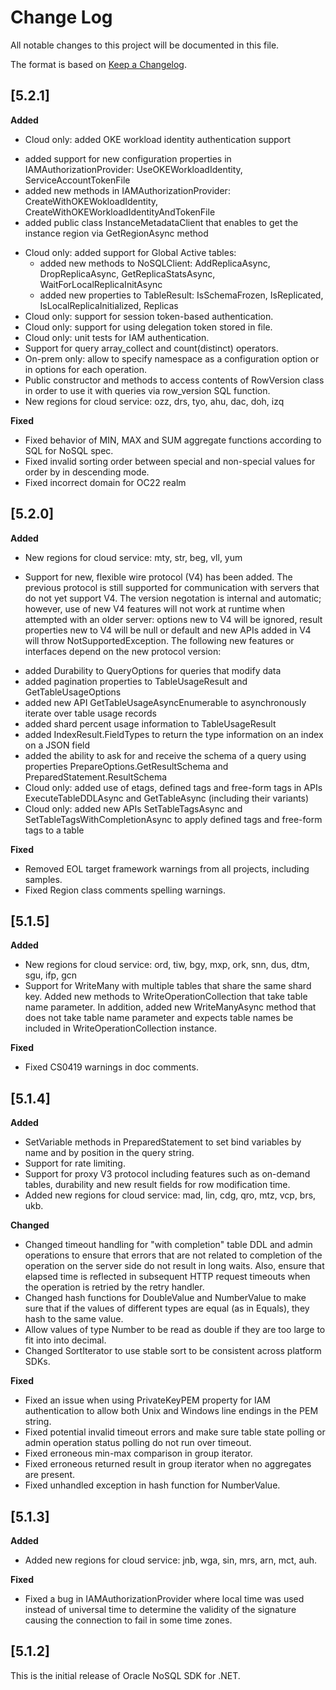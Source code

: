 # Change Log

All notable changes to this project will be documented in this file.

The format is based on [Keep a Changelog](http://keepachangelog.com/).

## [5.2.1]

**Added**

* Cloud only: added OKE workload identity authentication support
 - added support for new configuration properties in IAMAuthorizationProvider:
UseOKEWorkloadIdentity, ServiceAccountTokenFile
 - added new methods in IAMAuthorizationProvider:
CreateWithOKEWokloadIdentity, CreateWithOKEWorkloadIdentityAndTokenFile
 - added public class InstanceMetadataClient that enables to get the instance
region via GetRegionAsync method
* Cloud only: added support for Global Active tables:
  - added new methods to NoSQLClient: AddReplicaAsync, DropReplicaAsync,
GetReplicaStatsAsync, WaitForLocalReplicaInitAsync
  - added new properties to TableResult: IsSchemaFrozen, IsReplicated,
IsLocalReplicaInitialized, Replicas
* Cloud only: support for session token-based authentication.
* Cloud only: support for using delegation token stored in file.
* Cloud only: unit tests for IAM authentication.
* Support for query array_collect and count(distinct) operators.
* On-prem only: allow to specify namespace as a configuration option or in
options for each operation.
* Public constructor and methods to access contents of RowVersion class in
order to use it with queries via row_version SQL function.
* New regions for cloud service: ozz, drs, tyo, ahu, dac, doh, izq

**Fixed**

* Fixed behavior of MIN, MAX and SUM aggregate functions according to SQL
for NoSQL spec.
* Fixed invalid sorting order between special and non-special values for
order by in descending mode.
* Fixed incorrect domain for OC22 realm

## [5.2.0]

**Added**

* New regions for cloud service: mty, str, beg, vll, yum

* Support for new, flexible wire protocol (V4) has been added. The previous
protocol is still supported for communication with servers that do not yet
support V4. The version negotation is internal and automatic; however, use
of new V4 features will not work at runtime when attempted with an older
server: options new to V4 will be ignored, result properties new to V4 will be
null or default and new APIs added in V4 will throw NotSupportedException.
The following new features or interfaces depend on the new protocol version:
 - added Durability to QueryOptions for queries that modify data
 - added pagination properties to TableUsageResult and GetTableUsageOptions
 - added new API GetTableUsageAsyncEnumerable to asynchronously iterate over
table usage records
 - added shard percent usage information to TableUsageResult
 - added IndexResult.FieldTypes to return the type information on an index on
a JSON field
 - added the ability to ask for and receive the schema of a query using
properties PrepareOptions.GetResultSchema and PreparedStatement.ResultSchema
 - Cloud only: added use of etags, defined tags and free-form tags in APIs
ExecuteTableDDLAsync and GetTableAsync (including their variants)
 - Cloud only: added new APIs SetTableTagsAsync and
SetTableTagsWithCompletionAsync to apply defined tags and free-form tags to a
table

**Fixed**

* Removed EOL target framework warnings from all projects, including samples.
* Fixed Region class comments spelling warnings.

## [5.1.5]

**Added**

* New regions for cloud service: ord, tiw, bgy, mxp, ork, snn,
  dus, dtm, sgu, ifp, gcn
* Support for WriteMany with multiple tables that share the same shard key.
Added new methods to WriteOperationCollection that take table name parameter.
In addition, added new WriteManyAsync method that does not take table name
parameter and expects table names be included in WriteOperationCollection
instance.

**Fixed**

* Fixed CS0419 warnings in doc comments.

## [5.1.4]

**Added**

* SetVariable methods in PreparedStatement to set bind variables by name and
by position in the query string.
* Support for rate limiting.
* Support for proxy V3 protocol including features such as on-demand tables,
durability and new result fields for row modification time.
* Added new regions for cloud service: mad, lin, cdg, qro, mtz, vcp, brs, ukb.

**Changed**

* Changed timeout handling for "with completion" table DDL and admin
operations to ensure that errors that are not related to completion of the
operation on the server side do not result in long waits.  Also, ensure that
elapsed time is reflected in subsequent HTTP request timeouts when the
operation is retried by the retry handler.
* Changed hash functions for DoubleValue and NumberValue to make sure that if
the values of different types are equal (as in Equals), they hash to the same
value.
* Allow values of type Number to be read as double if they are too large to
fit into into decimal.
* Changed SortIterator to use stable sort to be consistent across platform
SDKs.

**Fixed**

* Fixed an issue when using PrivateKeyPEM property for IAM authentication to
allow both Unix and Windows line endings in the PEM string.
* Fixed potential invalid timeout errors and make sure table state polling or
admin operation status polling do not run over timeout.
* Fixed erroneous min-max comparison in group iterator.
* Fixed erroneous returned result in group iterator when no aggregates are
present.
* Fixed unhandled exception in hash function for NumberValue.

## [5.1.3]

**Added**

* Added new regions for cloud service: jnb, wga, sin, mrs, arn, mct, auh.

**Fixed**

* Fixed a bug in IAMAuthorizationProvider where local time was used instead of
universal time to determine the validity of the signature causing the
connection to fail in some time zones.

## [5.1.2]

This is the initial release of Oracle NoSQL SDK for .NET.
